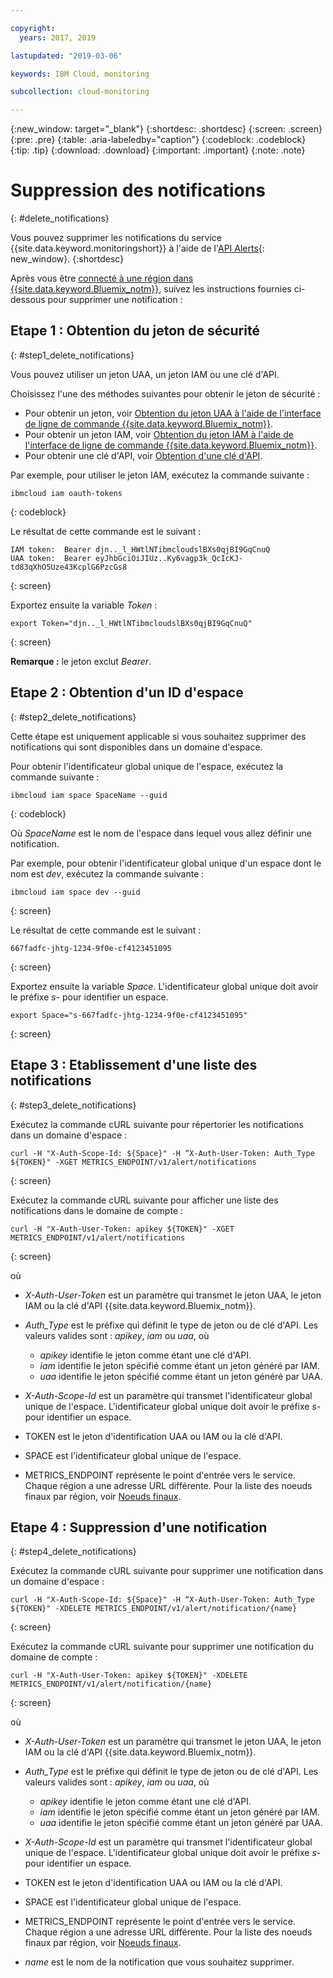 ```yaml
---

copyright:
  years: 2017, 2019

lastupdated: "2019-03-06"

keywords: IBM Cloud, monitoring

subcollection: cloud-monitoring

---
```


{:new_window: target="_blank"}
{:shortdesc: .shortdesc}
{:screen: .screen}
{:pre: .pre}
{:table: .aria-labeledby="caption"}
{:codeblock: .codeblock}
{:tip: .tip}
{:download: .download}
{:important: .important}
{:note: .note}



# Suppression des notifications
{: #delete_notifications}

Vous pouvez supprimer les notifications du service {{site.data.keyword.monitoringshort}} à l'aide de l'[API Alerts](https://console.bluemix.net/apidocs/940-ibm-cloud-monitoring-alerts-api?&language=node#introduction){: new_window}.
{:shortdesc}

Après vous être [connecté à une région dans {{site.data.keyword.Bluemix_notm}}](/docs/services/cloud-monitoring/qa/cli_qa.html#login), suivez les instructions fournies ci-dessous pour supprimer une notification :


## Etape 1 : Obtention du jeton de sécurité
{: #step1_delete_notifications}

Vous pouvez utiliser un jeton UAA, un jeton IAM ou une clé d'API. 

Choisissez l'une des méthodes suivantes pour obtenir le jeton de sécurité :
	
* Pour obtenir un jeton, voir [Obtention du jeton UAA à l'aide de l'interface de ligne de commande {{site.data.keyword.Bluemix_notm}}](/docs/services/cloud-monitoring/security/auth_uaa.html#uaa_cli).
* Pour obtenir un jeton IAM, voir [Obtention du jeton IAM à l'aide de l'interface de ligne de commande {{site.data.keyword.Bluemix_notm}}](/docs/services/cloud-monitoring/security/auth_iam.html#auth_iam).
* Pour obtenir une clé d'API, voir [Obtention d'une clé d'API](/docs/services/cloud-monitoring/security/auth_api_key.html#auth_api_key).
	
Par exemple, pour utiliser le jeton IAM, exécutez la commande suivante :

```
ibmcloud iam oauth-tokens
```
{: codeblock}
	
Le résultat de cette commande est le suivant :
	
```
IAM token:  Bearer djn.._l_HWtlNTibmcloudslBXs0qjBI9GqCnuQ
UAA token:  Bearer eyJhbGciOiJIUz..Ky6vagp3k_QcIcKJ-td83qXhO5Uze43KcplG6PzcGs8
```
{: screen}
	
Exportez ensuite la variable *Token* :
	
```
export Token="djn.._l_HWtlNTibmcloudslBXs0qjBI9GqCnuQ"
```
{: screen}
	
**Remarque :** le jeton exclut *Bearer*.
	

## Etape 2 : Obtention d'un ID d'espace 
{: #step2_delete_notifications}

Cette étape est uniquement applicable si vous souhaitez supprimer des notifications qui sont disponibles dans un domaine d'espace.

Pour obtenir l'identificateur global unique de l'espace, exécutez la commande suivante :
	
```
ibmcloud iam space SpaceName --guid
```
{: codeblock}
	
Où *SpaceName* est le nom de l'espace dans lequel vous allez définir une notification. 
	
Par exemple, pour obtenir l'identificateur global unique d'un espace dont le nom est *dev*, exécutez la commande suivante :
	
```
ibmcloud iam space dev --guid
```
{: screen}
	
Le résultat de cette commande est le suivant :
	
```
667fadfc-jhtg-1234-9f0e-cf4123451095
```
{: screen}
	
Exportez ensuite la variable *Space*. L'identificateur global unique doit avoir le préfixe *s-* pour identifier un espace.
	
```
export Space="s-667fadfc-jhtg-1234-9f0e-cf4123451095"
```
{: screen}

	

## Etape 3 : Etablissement d'une liste des notifications
{: #step3_delete_notifications}


Exécutez la commande cURL suivante pour répertorier les notifications dans un domaine d'espace :

```
curl -H "X-Auth-Scope-Id: ${Space}" -H “X-Auth-User-Token: Auth_Type ${TOKEN}" -XGET METRICS_ENDPOINT/v1/alert/notifications

```
{: screen}

Exécutez la commande cURL suivante pour afficher une liste des notifications dans le domaine de compte :

```
curl -H "X-Auth-User-Token: apikey ${TOKEN}" -XGET METRICS_ENDPOINT/v1/alert/notifications
```
{: screen}

où
	
* *X-Auth-User-Token* est un paramètre qui transmet le jeton UAA, le jeton IAM ou la clé d'API {{site.data.keyword.Bluemix_notm}}.
	
* *Auth_Type* est le préfixe qui définit le type de jeton ou de clé d'API. Les valeurs valides sont : *apikey*, *iam* ou *uaa*, où

    * *apikey* identifie le jeton comme étant une clé d'API.
	* *iam* identifie le jeton spécifié comme étant un jeton généré par IAM.
	* *uaa* identifie le jeton spécifié comme étant un jeton généré par UAA.
	
* *X-Auth-Scope-Id* est un paramètre qui transmet l'identificateur global unique de l'espace. L'identificateur global unique doit avoir le préfixe *s-* pour identifier un espace. 
	
* TOKEN est le jeton d'identification UAA ou IAM ou la clé d'API.
	
* SPACE est l'identificateur global unique de l'espace. 
	
* METRICS_ENDPOINT représente le point d'entrée vers le service. Chaque région a une adresse URL différente. Pour la liste des noeuds finaux par région, voir [Noeuds finaux](/docs/services/cloud-monitoring/send_retrieve_metrics_ov.html#endpoints).


## Etape 4 : Suppression d'une notification
{: #step4_delete_notifications}
  

Exécutez la commande cURL suivante pour supprimer une notification dans un domaine d'espace :

```
curl -H "X-Auth-Scope-Id: ${Space}" -H “X-Auth-User-Token: Auth_Type ${TOKEN}" -XDELETE METRICS_ENDPOINT/v1/alert/notification/{name} 
```
{: screen}

Exécutez la commande cURL suivante pour supprimer une notification du domaine de compte :

```
curl -H "X-Auth-User-Token: apikey ${TOKEN}" -XDELETE METRICS_ENDPOINT/v1/alert/notification/{name} 
```
{: screen}

	
où
	
* *X-Auth-User-Token* est un paramètre qui transmet le jeton UAA, le jeton IAM ou la clé d'API {{site.data.keyword.Bluemix_notm}}.
	
* *Auth_Type* est le préfixe qui définit le type de jeton ou de clé d'API. Les valeurs valides sont : *apikey*, *iam* ou *uaa*, où

    * *apikey* identifie le jeton comme étant une clé d'API.
	* *iam* identifie le jeton spécifié comme étant un jeton généré par IAM.
	* *uaa* identifie le jeton spécifié comme étant un jeton généré par UAA.
	
* *X-Auth-Scope-Id* est un paramètre qui transmet l'identificateur global unique de l'espace. L'identificateur global unique doit avoir le préfixe *s-* pour identifier un espace. 
	
* TOKEN est le jeton d'identification UAA ou IAM ou la clé d'API.
	
* SPACE est l'identificateur global unique de l'espace. 
	
* METRICS_ENDPOINT représente le point d'entrée vers le service. Chaque région a une adresse URL différente. Pour la liste des noeuds finaux par région, voir [Noeuds finaux](/docs/services/cloud-monitoring/send_retrieve_metrics_ov.html#endpoints).

* *name* est le nom de la notification que vous souhaitez supprimer.
	
